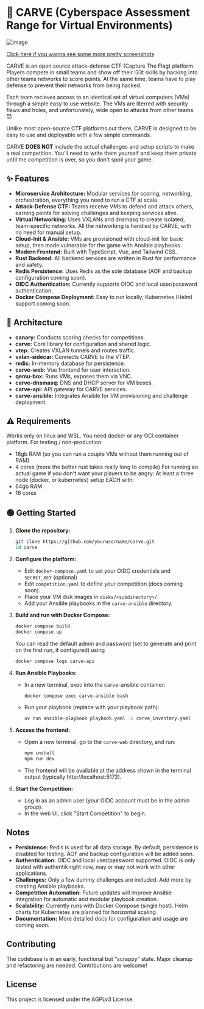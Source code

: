 # 🎃 CARVE (Cyberspace Assessment Range for Virtual Environments)
![image](https://github.com/user-attachments/assets/12919fa8-9670-470e-a940-66ec9aa0d0fd)

[Click here if you wanna see some more pretty screenshots](https://github.com/RazeLighter777/carve/wiki)

CARVE is an open source attack-defense CTF (Capture The Flag) platform. Players compete in small teams and show off their l33t skills by hacking into other teams networks to score points. At the same time, teams have to play defense to prevent their networks from being hacked.

Each team recieves access to an identical set of virtual computers (VMs) through a simple easy to use website. The VMs are literred with security flaws and holes, and unfortunately, wide open to attacks from other teams.😈 

Unlike most open-source CTF platforms out there, CARVE is designed to be easy to use and deployable with a few simple commands.

CARVE **DOES NOT** include the actual challenges and setup scripts to make a real competition. You'll need to write them yourself and keep them private until the competition is over, so you don't spoil your game.
## ✨ Features

- **Microservice Architecture:** Modular services for scoring, networking, orchestration, everything you need to run a CTF at scale.
- **Attack-Defense CTF:** Teams receive VMs to defend and attack others, earning points for solving challenges and keeping services alive.
- **Virtual Networking:** Uses VXLANs and dnsmasq to create isolated, team-specific networks. All the networking is handled by CARVE, with no need for manual setup.
- **Cloud-Init & Ansible:** VMs are provisioned with cloud-init for basic setup, then made vulnerable for the game with Ansible playbooks.
- **Modern Frontend:** Built with TypeScript, Vue, and Tailwind CSS.
- **Rust Backend:** All backend services are written in Rust for performance and safety.
- **Redis Persistence:** Uses Redis as the sole database (AOF and backup configuration coming soon).
- **OIDC Authentication:** Currently supports OIDC and local user/password authentication.
- **Docker Compose Deployment:** Easy to run locally; Kubernetes (Helm) support coming soon.

## 🧱 Architecture

- **canary:** Conducts scoring checks for competitions.
- **carve:** Core library for configuration and shared logic.
- **vtep:** Creates VXLAN tunnels and routes traffic.
- **vxlan-sidecar:** Connects CARVE to the VTEP.
- **redis:** In-memory database for persistence.
- **carve-web:** Vue frontend for user interaction.
- **qemu-box:** Runs VMs, exposes them via VNC.
- **carve-dnsmasq:** DNS and DHCP server for VM boxes.
- **carve-api:** API gateway for CARVE services.
- **carve-ansible:** Integrates Ansible for VM provisioning and challenge deployment.
## ⚠️ Requirements
Works only on linux and WSL. You need docker or any OCI container platform. 
For testing / non-production:
- 16gb RAM (so you can run a couple VMs without them running out of RAM)
- 4 cores (more the better rust takes really long to compile)
For running an actual game if you don't want your players to be angry:
At least a three node (docker, or kubernetes) setup EACH with:
- 64gb RAM
- 16 cores

## 🟢 Getting Started

1. **Clone the repository:**
   ```bash
   git clone https://github.com/yourusername/carve.git
   cd carve
   ```

2. **Configure the platform:**
   - Edit `docker-compose.yaml` to set your OIDC credentials and `SECRET_KEY` (optional)
   - Edit `competition.yaml` to define your competition (docs coming soon).
   - Place your VM disk images in `disks/<subdirectory>/`.
   - Add your Ansible playbooks in the `carve-ansible` directory.

3. **Build and run with Docker Compose:**
   ```bash
   docker compose build
   docker compose up
   ```
   You can read the default admin and password (set to generate and print on the first run, if configured) using
   ```bash
   docker compose logs carve-api
   ```

5. **Run Ansible Playbooks:**
   - In a new terminal, exec into the carve-ansible container:
     ```bash
     docker compose exec carve-ansible bash
     ```
   - Run your playbook (replace with your playbook path):
     ```bash
     uv run ansible-playbook playbook.yaml -i carve_inventory.yaml
     ```

6. **Access the frontend:**
   - Open a new terminal, go to the `carve-web` directory, and run:
     ```bash
     npm install
     npm run dev
     ```
   - The frontend will be available at the address shown in the terminal output (typically http://localhost:5173).

7. **Start the Competition:**
   - Log in as an admin user (your OIDC account must be in the admin group).
   - In the web UI, click "Start Competition" to begin.

## Notes

- **Persistence:** Redis is used for all data storage. By default, persistence is disabled for testing. AOF and backup configuration will be added soon.
- **Authentication:** OIDC and local user/password supported. OIDC is only tested with authentik right now, may or may not work with other applications.
- **Challenges:** Only a few dummy challenges are included. Add more by creating Ansible playbooks.
- **Competition Automation:** Future updates will improve Ansible integration for automatic and modular playbook creation.
- **Scalability:** Currently runs with Docker Compose (single host). Helm charts for Kubernetes are planned for horizontal scaling.
- **Documentation:** More detailed docs for configuration and usage are coming soon.

## Contributing

The codebase is in an early, functional but "scrappy" state. Major cleanup and refactoring are needed. Contributions are welcome!

## License

This project is licensed under the AGPLv3 License.
